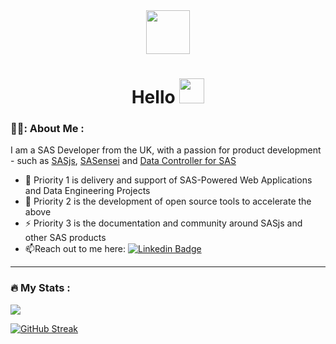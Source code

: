 <div id="header" align="center">
  <img src="https://raw.githubusercontent.com/sasjs/vscode-extension/main/assets/images/running-man-dark.gif" width="70"/>
  <div id="badges">
    <img src="https://komarev.com/ghpvc/?username=allanbowe&style=flat-square&color=blue" alt=""/>
  </div>
  <h1 align="center">Hello <img src="https://media.giphy.com/media/hvRJCLFzcasrR4ia7z/giphy.gif" width="40"></h1>
</div>


### 👨‍💻: About Me :
I am a SAS Developer from the UK, with a passion for product development - such as [SASjs](https://github.com/sasjs), [SASensei](https://sasensei.com) and [Data Controller for SAS](https://datacontroller.io)
- :telescope: Priority 1 is delivery and support of SAS-Powered Web Applications and Data Engineering Projects 
- :seedling: Priority 2 is the development of open source tools to accelerate the above
- :zap: Priority 3 is the documentation and community around SASjs and other SAS products
- :mailbox:Reach out to me here: [![Linkedin Badge](https://img.shields.io/badge/LinkedIn-blue?style=flat&logo=Linkedin&logoColor=white)](https://www.linkedin.com/in/allanbowe/)

---

### :fire: My Stats :
<img src="https://github-readme-stats.vercel.app/api?username=allanbowe&count_private=true&theme=radical&show_icons=true&hide=stars" />

[![GitHub Streak](https://github-readme-streak-stats.herokuapp.com?user=allanbowe)](https://git.io/streak-stats)
